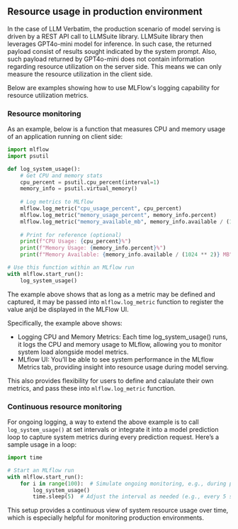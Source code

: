 ## Resource usage in production environment
In the case of LLM Verbatim, the production scenario of model serving is driven by a REST API call to LLMSuite library. LLMSuite library then leverages GPT4o-mini model
for inference. In such case, the returned payload consist of results sought indicated by the system prompt. Also, such payload returned by GPT4o-mini does not contain
information regarding resource utilization on the server side. This means we can only measure the resource utilization in the client side.

Below are examples showing how to use MLFlow's logging capability for resource utilization metrics.

### Resource monitoring
As an example, below is a function that measures CPU and memory usage of an application running on client side:

```python
import mlflow
import psutil

def log_system_usage():
    # Get CPU and memory stats
    cpu_percent = psutil.cpu_percent(interval=1)
    memory_info = psutil.virtual_memory()
    
    # Log metrics to MLflow
    mlflow.log_metric("cpu_usage_percent", cpu_percent)
    mlflow.log_metric("memory_usage_percent", memory_info.percent)
    mlflow.log_metric("memory_available_mb", memory_info.available / (1024 ** 2))
    
    # Print for reference (optional)
    print(f"CPU Usage: {cpu_percent}%")
    print(f"Memory Usage: {memory_info.percent}%")
    print(f"Memory Available: {memory_info.available / (1024 ** 2)} MB")

# Use this function within an MLflow run
with mlflow.start_run():
    log_system_usage()
```

The example above shows that as long as a metric may be defined and captured, it may be passed into `mlflow.log_metric` function to register the value anjd be displayed in the MLFlow UI.

Specifically, the example above shows:

* Logging CPU and Memory Metrics: Each time log_system_usage() runs, it logs the CPU and memory usage to MLflow, allowing you to monitor system load alongside model metrics.
* MLflow UI: You’ll be able to see system performance in the MLflow Metrics tab, providing insight into resource usage during model serving.

This also provides flexibility for users to define and calaulate their own metrics, and pass these into `mlflow.log_metric` funcrtion.

### Continuous resource monitoring
For ongoing logging, a way to extend the above example is to call `log_system_usage()` at set intervals or integrate it into a model prediction loop to capture system metrics during every prediction request. Here’s a sample usage in a loop:

```python
import time

# Start an MLflow run
with mlflow.start_run():
    for i in range(100):  # Simulate ongoing monitoring, e.g., during production
        log_system_usage()
        time.sleep(5)  # Adjust the interval as needed (e.g., every 5 seconds)
```

This setup provides a continuous view of system resource usage over time, which is especially helpful for monitoring production environments.